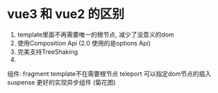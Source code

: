 # vue3 和 vue2 的区别

1. template里面不再需要唯一的根节点, 减少了没意义的dom
2. 使用Composition Api  (2.0 使用的是options Api)
3. 完美支持TreeShaking
4. 


组件: 
fragment  template不在需要根节点
teleport 可以指定dom节点的插入              
suspense 更好的实现异步组件 (菊花图)